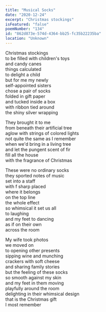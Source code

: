 ```yaml
---
title: "Musical Socks"
date: "2020-12-24"
excerpt: "Christmas stockings"
isFeatured: "false"
poemNumber: "134"
id: "862d873e-574d-4364-bb25-fc35b22235ba"
location: "Unknown"
---
```


Christmas stockings  
to be filled with children's toys  
and candy canes  
things calculated  
to delight a child  
but for me my newly  
self-appointed sisters  
chose a pair of socks  
folded in gift paper  
and tucked inside a box  
with ribbon tied around  
the shiny silver wrapping

They brought it to me  
from beneath their artificial tree  
aglow with strings of colored lights  
not quite the same as I remember  
when we'd bring in a living tree  
and let the pungent scent of fir  
fill all the house  
with the fragrance of Christmas

These were no ordinary socks  
they sported notes of music  
set into a staff  
with f sharp placed  
where it belongs  
on the top line  
the whole effect  
so whimsical it set us all  
to laughing  
and my feet to dancing  
as if on their own  
across the room

My wife took photos  
we moved on  
to opening other presents  
sipping wine and munching  
crackers with soft cheese  
and sharing family stories  
but the feeling of these socks  
so smooth against my skin  
and my feet in them moving  
playfully around the room  
delighting in their whimsical design  
that is the Christmas gift  
I most remember
